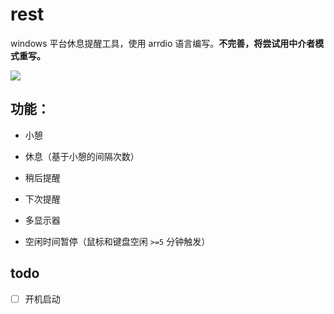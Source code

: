 # rest

windows 平台休息提醒工具，使用 arrdio 语言编写。**不完善，将尝试用中介者模式重写。**

![](https://i.loli.net/2020/11/24/hbmoPYB7nEr1Cl6.png)

## 功能：

- 小憩

- 休息（基于小憩的间隔次数）

- 稍后提醒

- 下次提醒

- 多显示器

- 空闲时间暂停（鼠标和键盘空闲 `>=5` 分钟触发）

## todo

- [ ] 开机启动
